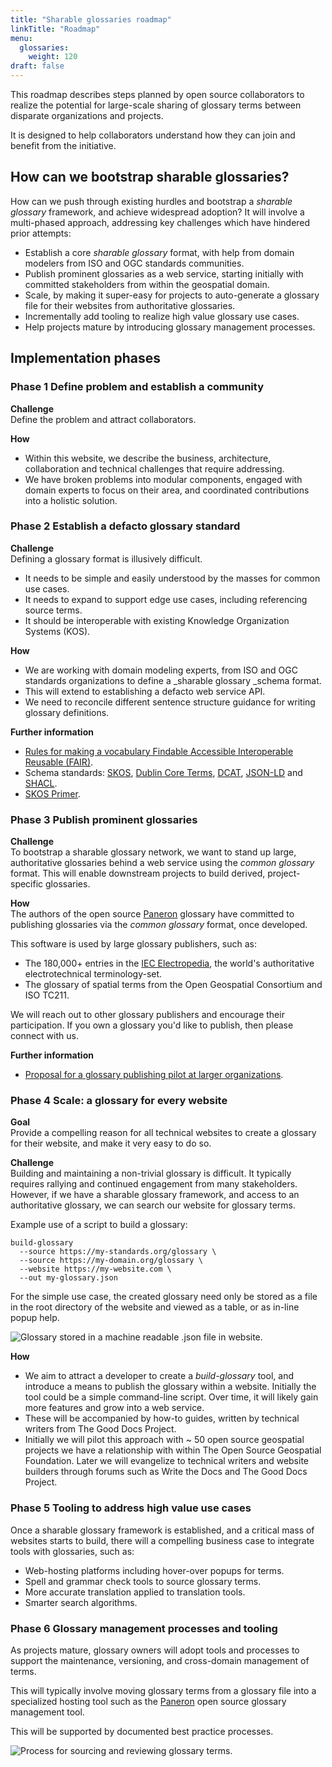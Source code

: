 ```yaml
---
title: "Sharable glossaries roadmap"
linkTitle: "Roadmap"
menu:
  glossaries:
    weight: 120
draft: false
---
```


This roadmap describes steps planned by open source collaborators to realize the potential for large-scale sharing of glossary terms between disparate organizations and projects.  

It is designed to help collaborators understand how they can join and benefit from the initiative.

## How can we bootstrap sharable glossaries?

How can we push through existing hurdles and bootstrap a _sharable glossary_ framework, and achieve widespread adoption? It will involve a multi-phased approach, addressing key challenges which have hindered prior attempts:

+   Establish a core _sharable glossary_ format, with help from domain modelers from ISO and OGC standards communities.
+   Publish prominent glossaries as a web service, starting initially with committed stakeholders from within the geospatial domain.
+   Scale, by making it super-easy for projects to auto-generate a glossary file for their websites from authoritative glossaries.
+   Incrementally add tooling to realize high value glossary use cases.
+   Help projects mature by introducing glossary management processes.

## Implementation phases

### Phase 1 Define problem and establish a community

**Challenge**  
Define the problem and attract collaborators.

**How**

+   Within this website, we describe the business, architecture, collaboration and technical challenges that require addressing.
+   We have broken problems into modular components, engaged with domain experts to focus on their area, and coordinated contributions into a holistic solution.

### Phase 2 Establish a defacto glossary standard

**Challenge**  
Defining a glossary format is illusively difficult.

+   It needs to be simple and easily understood by the masses for common use cases.
+   It needs to expand to support edge use cases, including referencing source terms.
+   It should be interoperable with existing Knowledge Organization Systems (KOS).

**How**

+   We are working with domain modeling experts, from ISO and OGC standards organizations to define a _sharable glossary _schema format.
+   This will extend to establishing a defacto web service API.
+   We need to reconcile different sentence structure guidance for writing glossary definitions.

**Further information**

+   [Rules for making a vocabulary Findable Accessible Interoperable Reusable (FAIR)](https://journals.plos.org/ploscompbiol/article?id=10.1371/journal.pcbi.1009041).
+   Schema standards: [SKOS](https://www.w3.org/TR/skos-reference/), [Dublin Core Terms](https://www.dublincore.org/specifications/dublin-core/dcmi-terms/), [DCAT](https://www.w3.org/TR/vocab-dcat-2/), [JSON-LD](https://json-ld.org/) and [SHACL](https://www.w3.org/TR/shacl/).
+   [SKOS Primer](https://www.w3.org/TR/skos-primer/).

### Phase 3 Publish prominent glossaries

**Challenge**  
To bootstrap a sharable glossary network, we want to stand up large, authoritative glossaries behind a web service using the _common glossary_ format. This will enable downstream projects to build derived, project-specific glossaries.

**How**  
The authors of the open source [Paneron](https://github.com/paneron/paneron) glossary have committed to publishing glossaries via the _common glossary_ format, once developed.  

This software is used by large glossary publishers, such as:

+   The 180,000+ entries in the [IEC Electropedia](https://www.electropedia.org/),  the world's authoritative electrotechnical terminology-set.
+   The glossary of spatial terms from the Open Geospatial Consortium and ISO TC211.

We will reach out to other glossary publishers and encourage their participation. If you own a glossary you'd like to publish, then please connect with us.

**Further information**

+   [Proposal for a glossary publishing pilot at larger organizations](https://docs.google.com/document/d/1KNh8OcLlqkwX4ocUxoAYUGuOAU_ny0Ma_qm-2i_vDj4/edit).

### Phase 4 Scale: a glossary for every website

**Goal**  
Provide a compelling reason for all technical websites to create a glossary for their website, and make it very easy to do so.

**Challenge**  
Building and maintaining a non-trivial glossary is difficult. It typically requires rallying and continued engagement from many stakeholders. However, if we have a sharable glossary framework, and access to an authoritative glossary, we can search our website for glossary terms.

Example use of a script to build a glossary:

```
build-glossary
  --source https://my-standards.org/glossary \
  --source https://my-domain.org/glossary \
  --website https://my-website.com \
  --out my-glossary.json
```

For the simple use case, the created glossary need only be stored as a file in the root directory of the website and viewed as a table, or as in-line popup help.

![Glossary stored in a machine readable .json file in website.](../images/glossaries-machine-readable.svg "Glossary stored in a machine readable .json file in website.")

**How**

+   We aim to attract a developer to create a _build-glossary_ tool, and introduce a means to publish the glossary within a website. Initially the tool could be a simple command-line script. Over time, it will likely gain more features and grow into a web service.
+   These will be accompanied by how-to guides, written by technical writers from The Good Docs Project.
+   Initially we will pilot this approach with ~ 50 open source geospatial projects we have a relationship with within The Open Source Geospatial Foundation. Later we will evangelize to technical writers and website builders through forums such as Write the Docs and The Good Docs Project.

### Phase 5 Tooling to address high value use cases

Once a sharable glossary framework is established, and a critical mass of websites starts to build, there will a compelling business case to integrate tools with glossaries, such as:

+   Web-hosting platforms including hover-over popups for terms.
+   Spell and grammar check tools to source glossary terms.
+   More accurate translation applied to translation tools.
+   Smarter search algorithms.

### Phase 6 Glossary management processes and tooling

As projects mature, glossary owners will adopt tools and processes to support the maintenance, versioning, and cross-domain management of terms.  

This will typically involve moving glossary terms from a glossary file into a specialized hosting tool such as the [Paneron](https://github.com/paneron/paneron) open source glossary management tool.  

This will be supported by documented best practice processes.

![Process for sourcing and reviewing glossary terms.](../images/glossaries-governed.svg "Possible glossary governance process.")